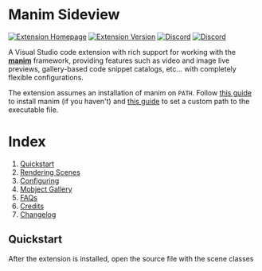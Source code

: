 # Manim Sideview

<a href="https://marketplace.visualstudio.com/items?itemName=Rickaym.manim-sideview"><img alt="Extension Homepage" src="https://img.shields.io/badge/vscode-install%20Here-brightgreen?style=for-the-badge&logo=visualstudiocode"></a>
<a href="https://marketplace.visualstudio.com/items?itemName=Rickaym.manim-sideview"><img alt="Extension Version" src="https://img.shields.io/visual-studio-marketplace/v/Rickaym.manim-sideview?style=for-the-badge"></a> <a href="https://discord.gg/UmnzdPgn6g/"><img src="https://img.shields.io/discord/793047973751554088.svg?label=Extension Support&color=blue&style=for-the-badge&logo=discord" alt="Discord"></a> <a href="https://www.manim.community/discord/"><img src="https://img.shields.io/discord/581738731934056449.svg?label=Manim Community&style=for-the-badge&color=yellow&logo=discord" alt="Discord"></a>

A Visual Studio code extension with rich support for working with the **[manim](https://raw.githubusercontent.com/ManimCommunity/manim)** framework, providing features such as video and image live previews, gallery-based code snippet catalogs, etc... with completely flexible configurations.

The extension assumes an installation of manim on `PATH`. Follow [this guide](https://docs.manim.community/en/stable/installation.html) to install manim (if you haven't) and [this guide](#how-do-i-change-the-default-manim-executable-path) to set a custom path to the executable file.


# Index
1. [Quickstart](#quickstart)
2. [Rendering Scenes](#rendering-scenes)
3. [Configuring](#configuring)
4. [Mobject Gallery](#mobject-gallery)
5. [FAQs](#frequently-asked-questions)
6. [Credits](#credits)
7. [Changelog](#changelog)

## Quickstart
After the extension is installed, open the source file with the scene classes and press the <image src="https://raw.githubusercontent.com/Rickaym/Manim-Sideview/master/assets/images/rotation.png" height="100%" width= "15px"> icon from the menu bar or use `Ctrl+'` `r` to immediately start rendering with a live preview!

<image src="https://raw.githubusercontent.com/Rickaym/manim-sideview/master/images/quickstart.gif">

*That's it, folks!*

If you have any questions or find any issues, create a GitHub issue [here](https://github.com/Rickaym/manim-sideview/issues/new), seek support through the extension
[development discord server](https://discord.gg/UmnzdPgn6g/) or you can ping `@Neo#1844` with a question
on the official manim community discord server.

## Rendering Scenes

<image src="https://raw.githubusercontent.com/Rickaym/Manim-Sideview/master/assets/images/dark_logo.png" height="100%" width= "20px"></image> **We've looked at how to render a scene in quickstart, now how do work with multiple scenes?**

In any event, the extension creates a job tied to the source file to ensure persistence in scene names, and configurations right after it is rendered for the first time.

**Changing the scene name!**

Manim Sideview is made to render a single scene at any given moment recurrently. To hop from scene to scene, you'll have to explicitly change the scene name through:

1. Using the `Manim: Set A New SceneName` command through the command palette `Shift + Command + P (Mac)` / `Ctrl + Shift + P`.
2. Using the following default hotkey `Ctrl + '` `c`.
3. Using the render-change icon from the sideview
<image src="https://raw.githubusercontent.com/Rickaym/Manim-Sideview/master/images/render-change.png"></image>

## Configuring
<image src="https://raw.githubusercontent.com/Rickaym/Manim-Sideview/master/assets/images/dark_logo.png" height="100%" width= "20px"></image>
There are two main ways to configure your render using
manim-sideview:
1. `manim-sideview.commandLineArgs`

By setting this configuration through `File -> Preferences -> Settings` you can pass CLI arguments to the `manim.exe` call.

2. `manim.cfg` file

If you're using a configuration file for your renders, worry not! the extension recognizes any manim configuration under the guideline [manim.cfg](https://docs.manim.community/en/stable/guides/configuration.html#the-config-files) that exists
in the current working directory.

If a `manim.cfg` file is found, all command line arguments given through
`manim-sideview.commandLineArgs` is ignored.

## Mobject Gallery

The Mobject gallery is a web view that allows users to insert code snippets for commonly used manim objects, like squares, text, and also complex graphs.

![](images/example_of_mobject_gallery.gif)

### How do I open the gallery?
1. Open the command palette using `Shift + Command + P (Mac)` / `Ctrl + Shift + P`
2. Use the command `Manim: Open Mobject Gallery`

You can place the cursor at the desired location and click the image of the manim object to insert the code into a Python file or Jupyter Notebook!

## Frequently Asked Questions
1. [How do I render on save?](#1-how-do-i-render-on-save)
2. [How do I change the default manim executable path?](#2-how-do-i-change-the-default-manim-executable-path)


### 1. How do I render on save?

Enable the `manim-sideview.runOnSave` settings inside vscode `File -> Preferences -> Settings` menu.

<image src="https://raw.githubusercontent.com/Rickaym/Manim-Sideview/master/images/settings_runonsave.png"></image>

### 2. How do I change the default manim executable path?

You can set the default manim executable path by changing the `manim-sideview.defaultManimPath` configuration in `File -> Preferences -> Settings`.

<image src="https://raw.githubusercontent.com/Rickaym/Manim-Sideview/master/images/settings_defaultmanimpath.png"></image>

## Credits

Icons made by <a href="https://www.flaticon.com/authors/smashicons" title="Smashicons">Smashicons</a> and <a href="https://www.freepik.com" title="Freepik">Freepik</a> from <a href="https://www.flaticon.com/" title="Flaticon">www.flaticon.com</a>, [mobject gallery](https://github.com/kolibril13/mobject-gallery/) by [kolibril13](https://github.com/kolibril13) and ofcourse the logo by the [manim](https://raw.githubusercontent.com/3b1b/manim)/[community](https://raw.githubusercontent.com/ManimCommunity/manim/) project!

**Made and Maintained with <3 by Ricky**
Consider supporting this project through starring the repository or buying me a coffee!!

<a href="https://www.buymeacoffee.com/rickaym" target="_blank"><img src="https://cdn.buymeacoffee.com/buttons/v2/default-yellow.png" alt="Buy Me A Coffee" style="height: 60px !important;width: 217px !important;" ></a>

## Changelog

#### 0.1.4

+ Source JS files repackaged

#### 0.1.3

+ Targeted vscode engine downgraded to `1.62.3`

#### 0.1.2

+ (Bugfix) `frame_rate` assumed as 60 on every quality
- Temporarily dropped `frame_rate` key in `manim.cfg` for output directory name

#### 0.1.1 [Latest]

+ `@vscode/codicons` dependency changed from devDependency to general dependency

#### 0.1.0

+ Extension terminal output format changed & added message persistence<br>
+ Video Player renamed to "Media Player" and now handles both image and video media<br>
+ Added image support for rendering previews and its corresponding config flags<br>
+ New GUI User Interface for the Media Player<br>
+ Uses the `plywood-gallery-for-vsce` template engine for Mobject Gallery<br>
+ Uses the `plywood-gallery-for-vsce` template engine for Media Player<br>
+ Added a new output channel called `Manim Sideview` for the extension to log all window and debug information<br>
+ README write simplification and rewrite<br>
+ Added support to rendering scenes without loading the source file workspace<br>
- Fontawesome CSS and JS files removed<br>
- Extension excess terminal output removed<br>
- Just in-time configuration
+ Changed command `manim-sideview.setRenderingSceneName` name to `manim-sideview.renderNewScene`<br>
+ Added command `manim-sideview.showOutputChannel` command for opening the log output channel<br>
+ `manim.cfg` files are reloaded every run

#### 0.0.13

+ Optional Terminal Output<br>
+ Jupyter Notebook Fix<br>
+ Webview URI error fix<br>

#### 0.0.12

+ Added configurations to disable or enable auto-play
+ Added configurations to disable or enable looping

#### 0.0.11

+ Patched the local incorrect version file path for mobject gallery

#### 0.0.10

+ Run-time configuration settings can be set for jobless scenes where it'll create a new job for the user
+ Changed default quality mappings with responsiveness to Manim 0.13.1
+ Smarter manim.cfg file analysis and in determining context
* It should be noted that default rendering will still use `-ql` for backward compatibility
+ Added manim version re-synchronization command for developer independent compatibility
+ Added version signifier to the mobject gallery

#### 0.0.9

+ Scene scanner now looks for all class definitions with subclasses with name Scene in them
+ Better responsiveness for refocusing selected documents in mobject gallery

#### 0.0.8

+ Using axios now to synchronize assets for better performance

#### 0.0.7

+ Added force re-download when assets are damaged

#### 0.0.6

+ Added video player configurations `previewProgressColor`, `previewShowProgressOnIdle`
+ Added `Check For Updates` button in mobject gallery and a sync lock with the repo

#### 0.0.5

+ Fixed server links
+ Added `manim-sideview.showMobjectGallery`
+ Added hide progress button
+ Added debrief for the video

#### 0.0.4

+ Minor bug fix for Unix machines with trimmed leading slashes

#### 0.0.3

+ Added `manim-sideview.stop` for stopping any running processes
+ Paths are now normalized to work with both forward and backward slashes
+ video directories are now static and will not depend on the verdict of manim
+ Setting a valid path no longer replies with "Success" because this can be confusing when there is an exception thrown later down the line that has nothing to do with the scene name
+ `manim.cfg` files are now derived from the working path - which is the correct case
+ Added support server link

#### 0.0.1 - 0.0.2

The initial release of Manim Sideview.